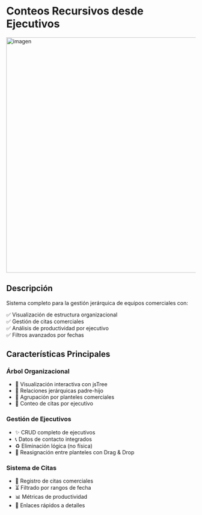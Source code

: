 # Conteos Recursivos desde Ejecutivos

<img width="753" height="626" alt="imagen" src="https://github.com/user-attachments/assets/eec681ce-77b5-4c90-adc5-60cd70d10b42" />

## Descripción
Sistema completo para la gestión jerárquica de equipos comerciales con:

✅ Visualización de estructura organizacional  
✅ Gestión de citas comerciales  
✅ Análisis de productividad por ejecutivo  
✅ Filtros avanzados por fechas  

## Características Principales

### Árbol Organizacional
- 🌳 Visualización interactiva con jsTree
- 👥 Relaciones jerárquicas padre-hijo
- 🏢 Agrupación por planteles comerciales
- 🔢 Conteo de citas por ejecutivo

### Gestión de Ejecutivos
- ✨ CRUD completo de ejecutivos
- 📞 Datos de contacto integrados
- ♻️ Eliminación lógica (no física)
- 🧩 Reasignación entre planteles con Drag & Drop

### Sistema de Citas
- 📅 Registro de citas comerciales
- ⏳ Filtrado por rangos de fecha
- 📊 Métricas de productividad
- 🔗 Enlaces rápidos a detalles
